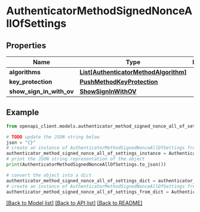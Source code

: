 # AuthenticatorMethodSignedNonceAllOfSettings


## Properties

Name | Type | Description | Notes
------------ | ------------- | ------------- | -------------
**algorithms** | [**List[AuthenticatorMethodAlgorithm]**](AuthenticatorMethodAlgorithm.md) |  | [optional] 
**key_protection** | [**PushMethodKeyProtection**](PushMethodKeyProtection.md) |  | [optional] 
**show_sign_in_with_ov** | [**ShowSignInWithOV**](ShowSignInWithOV.md) |  | [optional] 

## Example

```python
from openapi_client.models.authenticator_method_signed_nonce_all_of_settings import AuthenticatorMethodSignedNonceAllOfSettings

# TODO update the JSON string below
json = "{}"
# create an instance of AuthenticatorMethodSignedNonceAllOfSettings from a JSON string
authenticator_method_signed_nonce_all_of_settings_instance = AuthenticatorMethodSignedNonceAllOfSettings.from_json(json)
# print the JSON string representation of the object
print(AuthenticatorMethodSignedNonceAllOfSettings.to_json())

# convert the object into a dict
authenticator_method_signed_nonce_all_of_settings_dict = authenticator_method_signed_nonce_all_of_settings_instance.to_dict()
# create an instance of AuthenticatorMethodSignedNonceAllOfSettings from a dict
authenticator_method_signed_nonce_all_of_settings_from_dict = AuthenticatorMethodSignedNonceAllOfSettings.from_dict(authenticator_method_signed_nonce_all_of_settings_dict)
```
[[Back to Model list]](../README.md#documentation-for-models) [[Back to API list]](../README.md#documentation-for-api-endpoints) [[Back to README]](../README.md)


